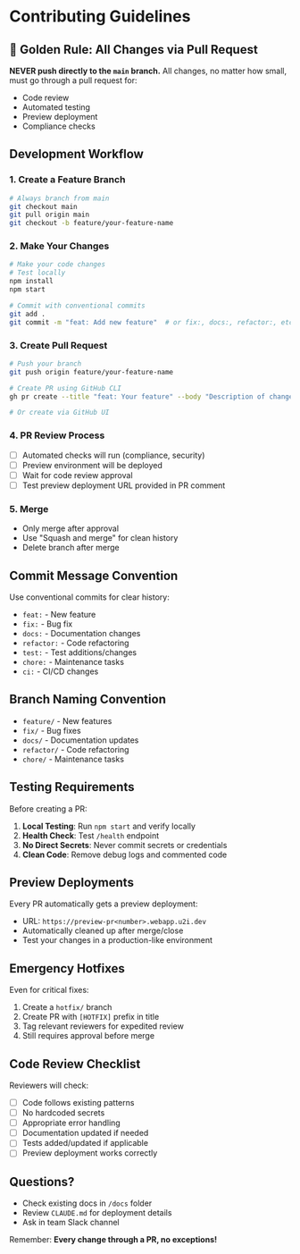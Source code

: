 # Contributing Guidelines

## 🚨 Golden Rule: All Changes via Pull Request

**NEVER push directly to the `main` branch.** All changes, no matter how small, must go through a pull request for:
- Code review
- Automated testing
- Preview deployment
- Compliance checks

## Development Workflow

### 1. Create a Feature Branch
```bash
# Always branch from main
git checkout main
git pull origin main
git checkout -b feature/your-feature-name
```

### 2. Make Your Changes
```bash
# Make your code changes
# Test locally
npm install
npm start

# Commit with conventional commits
git add .
git commit -m "feat: Add new feature"  # or fix:, docs:, refactor:, etc.
```

### 3. Create Pull Request
```bash
# Push your branch
git push origin feature/your-feature-name

# Create PR using GitHub CLI
gh pr create --title "feat: Your feature" --body "Description of changes"

# Or create via GitHub UI
```

### 4. PR Review Process
- [ ] Automated checks will run (compliance, security)
- [ ] Preview environment will be deployed
- [ ] Wait for code review approval
- [ ] Test preview deployment URL provided in PR comment

### 5. Merge
- Only merge after approval
- Use "Squash and merge" for clean history
- Delete branch after merge

## Commit Message Convention

Use conventional commits for clear history:
- `feat:` - New feature
- `fix:` - Bug fix
- `docs:` - Documentation changes
- `refactor:` - Code refactoring
- `test:` - Test additions/changes
- `chore:` - Maintenance tasks
- `ci:` - CI/CD changes

## Branch Naming Convention

- `feature/` - New features
- `fix/` - Bug fixes
- `docs/` - Documentation updates
- `refactor/` - Code refactoring
- `chore/` - Maintenance tasks

## Testing Requirements

Before creating a PR:
1. **Local Testing**: Run `npm start` and verify locally
2. **Health Check**: Test `/health` endpoint
3. **No Direct Secrets**: Never commit secrets or credentials
4. **Clean Code**: Remove debug logs and commented code

## Preview Deployments

Every PR automatically gets a preview deployment:
- URL: `https://preview-pr<number>.webapp.u2i.dev`
- Automatically cleaned up after merge/close
- Test your changes in a production-like environment

## Emergency Hotfixes

Even for critical fixes:
1. Create a `hotfix/` branch
2. Create PR with `[HOTFIX]` prefix in title
3. Tag relevant reviewers for expedited review
4. Still requires approval before merge

## Code Review Checklist

Reviewers will check:
- [ ] Code follows existing patterns
- [ ] No hardcoded secrets
- [ ] Appropriate error handling
- [ ] Documentation updated if needed
- [ ] Tests added/updated if applicable
- [ ] Preview deployment works correctly

## Questions?

- Check existing docs in `/docs` folder
- Review `CLAUDE.md` for deployment details
- Ask in team Slack channel

Remember: **Every change through a PR, no exceptions!**